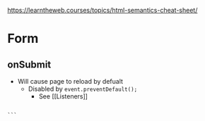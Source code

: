https://learntheweb.courses/topics/html-semantics-cheat-sheet/

# Form

## onSubmit

- Will cause page to reload by defualt
	- Disabled by `event.preventDefault();`
		- See [[Listeners]]

````html

```